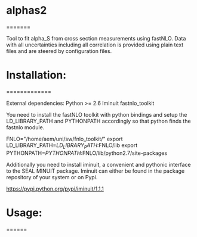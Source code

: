 # alphas2
=======

Tool to fit alpha_S from cross section measurements using fastNLO. Data with all
uncertainties including all correlation is provided using plain text files and are
steered by configuration files.




# Installation:
=============

External dependencies:
Python >= 2.6
Iminuit
fastnlo_toolkit

You need to install the fastNLO toolkit with python bindings and setup the LD_LIBRARY_PATH
 and PYTHONPATH accordingly so that python finds the fastnlo module.

FNLO="/home/aem/uni/sw/fnlo_toolkit/"
export LD_LIBRARY_PATH=$LD_LIBRARY_PATH:$FNLO/lib
export PYTHONPATH=$PYTHONPATH:$FNLO/lib/python2.7/site-packages

Additionally you need to install iminuit, a convenient and pythonic interface to
the SEAL MINUIT package. Iminuit can either be found in the package repository of
your system or on Pypi.

https://pypi.python.org/pypi/iminuit/1.1.1

# Usage:
======

